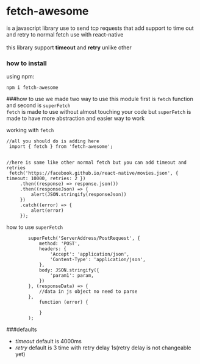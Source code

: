 # fetch-awesome
is a javascript library use to send tcp requests that add support to time out and retry to normal fetch use with react-native  
<br> this library support **timeout** and **retry** unlike other 
 
### how to install 
using npm:

```npm i fetch-awesome```<br>

###how to use 
we made two way to use this module first is ```fetch``` function and second is ```superFetch```
<br>
```fetch``` is made to use without almost touching your code 
but ```superFetch``` is made to have more abstraction and easier way to work

working with ```fetch```

```
//all you should do is adding here 
 import { fetch } from 'fetch-awesome';


//here is same like other normal fetch but you can add timeout and retries
 fetch('https://facebook.github.io/react-native/movies.json', { timeout: 10000, retries: 2 })
     .then((response) => response.json())
     .then((responseJson) => {
         alert(JSON.stringify(responseJson))
     })
     .catch((error) => {
         alert(error)
     });
```

how to use ```superFetch```

```
        superFetch('ServerAddress/PostRequest', {
            method: 'POST',
            headers: {
                'Accept': 'application/json',
                'Content-Type': 'application/json',
            },
            body: JSON.stringify({
                'param1': param,
            })
        }, (responseData) => {
            //data in js object no need to parse
        },
            function (error) {
        
            }
        );

```
###defaults 
- *timeout* default is 4000ms  
- *retry* default is 3 time with retry delay 1s(retry delay is not changeable yet) 

